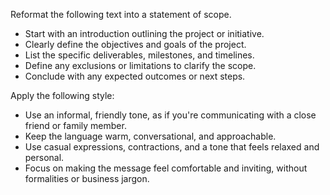 Reformat the following text into a statement of scope.  
- Start with an introduction outlining the project or initiative.  
- Clearly define the objectives and goals of the project.  
- List the specific deliverables, milestones, and timelines.  
- Define any exclusions or limitations to clarify the scope.  
- Conclude with any expected outcomes or next steps.


Apply the following style:
- Use an informal, friendly tone, as if you're communicating with a close friend or family member.  
- Keep the language warm, conversational, and approachable.  
- Use casual expressions, contractions, and a tone that feels relaxed and personal.  
- Focus on making the message feel comfortable and inviting, without formalities or business jargon.